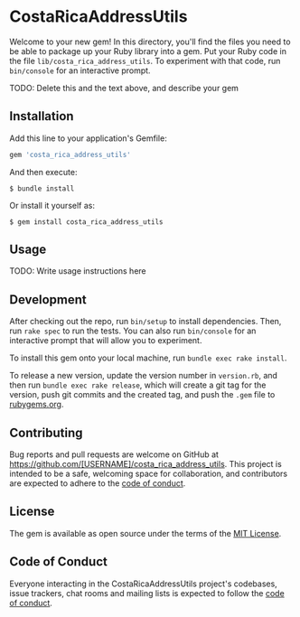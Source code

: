 # CostaRicaAddressUtils

Welcome to your new gem! In this directory, you'll find the files you need to be able to package up your Ruby library into a gem. Put your Ruby code in the file `lib/costa_rica_address_utils`. To experiment with that code, run `bin/console` for an interactive prompt.

TODO: Delete this and the text above, and describe your gem

## Installation

Add this line to your application's Gemfile:

```ruby
gem 'costa_rica_address_utils'
```

And then execute:

    $ bundle install

Or install it yourself as:

    $ gem install costa_rica_address_utils

## Usage

TODO: Write usage instructions here

## Development

After checking out the repo, run `bin/setup` to install dependencies. Then, run `rake spec` to run the tests. You can also run `bin/console` for an interactive prompt that will allow you to experiment.

To install this gem onto your local machine, run `bundle exec rake install`. 

To release a new version, update the version number in `version.rb`, and then run `bundle exec rake release`, which will create a git tag for the version, push git commits and the created tag, and push the `.gem` file to [rubygems.org](https://rubygems.org).

## Contributing

Bug reports and pull requests are welcome on GitHub at https://github.com/[USERNAME]/costa_rica_address_utils. This project is intended to be a safe, welcoming space for collaboration, and contributors are expected to adhere to the [code of conduct](https://github.com/[USERNAME]/costa_rica_address_utils/blob/master/CODE_OF_CONDUCT.md).

## License

The gem is available as open source under the terms of the [MIT License](https://opensource.org/licenses/MIT).

## Code of Conduct

Everyone interacting in the CostaRicaAddressUtils project's codebases, issue trackers, chat rooms and mailing lists is expected to follow the [code of conduct](https://github.com/[USERNAME]/costa_rica_address_utils/blob/master/CODE_OF_CONDUCT.md).
